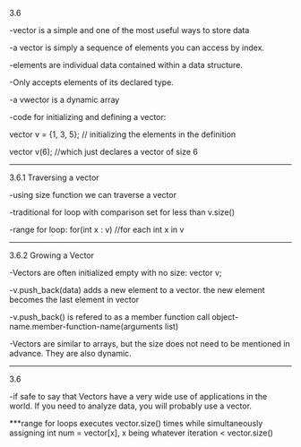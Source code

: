 3.6

-vector is a simple and one of the most useful ways to store data

-a vector is simply a sequence of elements you can access by index.

-elements are individual data contained within a data structure.

-Only accepts elements of its declared type.

-a vwector is a dynamic array

-code for initializing and defining a vector:

vector<type> v = {1, 3, 5};
// initializing the elements in the definition 

vector<type> v(6);
//which just declares a vector of size 6



-------------
3.6.1 Traversing a vector

-using size function we can traverse a vector

-traditional for loop with comparison set for less than v.size()

-range for loop:
for(int x : v)
//for each int x in v 


------------------
3.6.2 Growing a Vector

-Vectors are often initialized empty with no size: vector<double> v;

-v.push_back(data) adds a new element to a vector. the new element becomes the last element in vector


-v.push_back() is refered to as a member function call
object-name.member-function-name(arguments list)

-Vectors are similar to arrays, but the size does not need to be mentioned in advance. They are also dynamic.

-----------------
3.6

-if safe to say that Vectors have a very wide use of applications in the world. If you need to analyze data, you will probably use a vector.

***range for loops executes vector.size() times while simultaneously assigning int num = vector[x], x being whatever iteration < vector.size()








